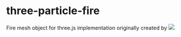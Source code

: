 # three-particle-fire

Fire mesh object for three.js implementation originally created by ![](https://yomotsu.github.io/three-particle-fire/examples/capture.jpg)

